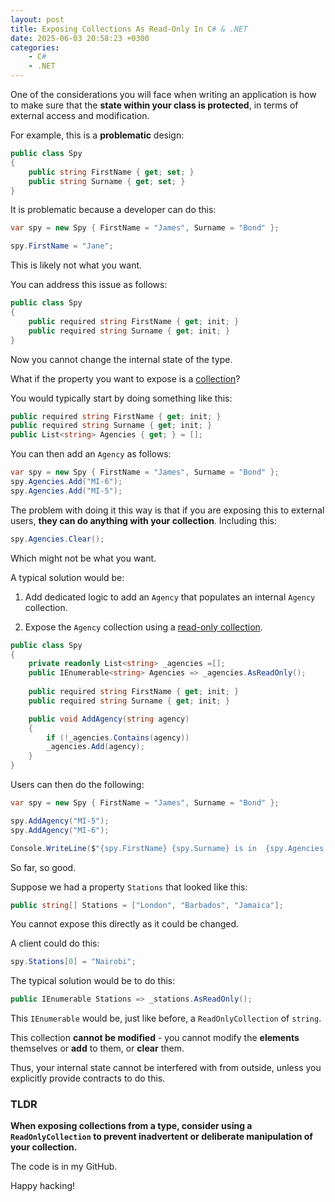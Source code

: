 ```yaml
---
layout: post
title: Exposing Collections As Read-Only In C# & .NET
date: 2025-06-03 20:58:23 +0300
categories:
    - C#
    - .NET
---
```


One of the considerations you will face when writing an application is how to make sure that the **state within your class is protected**, in terms of external access and modification.

For example, this is a **problematic** design:

```c#
public class Spy
{
	public string FirstName { get; set; }
	public string Surname { get; set; }
}
```

It is problematic because a developer can do this:

```c#
var spy = new Spy { FirstName = "James", Surname = "Bond" };

spy.FirstName = "Jane";
```

This is likely not what you want.

You can address this issue as follows:

```c#
public class Spy
{
	public required string FirstName { get; init; }
	public required string Surname { get; init; }
}
```

Now you cannot change the internal state of the type.

What if the property you want to expose is a [collection](https://learn.microsoft.com/en-us/dotnet/csharp/language-reference/builtin-types/collections)?

You would typically start by doing something like this:

```c#
public required string FirstName { get; init; }
public required string Surname { get; init; }
public List<string> Agencies { get; } = [];
```

You can then add an `Agency` as follows:

```c#
var spy = new Spy { FirstName = "James", Surname = "Bond" };
spy.Agencies.Add("MI-6");
spy.Agencies.Add("MI-5");
```

The problem with doing it this way is that if you are exposing this to external users, **they can do anything with your collection**. Including this:

```c#
spy.Agencies.Clear();
```

Which might not be what you want.

A typical solution would be:

1. Add dedicated logic to add an `Agency` that populates an internal `Agency` collection.

2. Expose the `Agency` collection using a [read-only collection](https://learn.microsoft.com/en-us/dotnet/api/system.collections.objectmodel.readonlycollection-1?view=net-9.0).

    

```c#
public class Spy
{
	private readonly List<string> _agencies =[];
	public IEnumerable<string> Agencies => _agencies.AsReadOnly();
	
	public required string FirstName { get; init; }
	public required string Surname { get; init; }

	public void AddAgency(string agency)
	{
		if (!_agencies.Contains(agency))
		_agencies.Add(agency);
	}
}
```

Users can then do the following:

```c#
var spy = new Spy { FirstName = "James", Surname = "Bond" };

spy.AddAgency("MI-5");
spy.AddAgency("MI-6");

Console.WriteLine($"{spy.FirstName} {spy.Surname} is in  {spy.Agencies.Count()}");
```

So far, so good.

Suppose we had a property `Stations` that looked like this:

```c#
public string[] Stations = ["London", "Barbados", "Jamaica"];
```

You cannot expose this directly as it could be changed.

A client could do this:

```c#
spy.Stations[0] = "Nairobi";
```

The typical solution would be to do this:

```c#
public IEnumerable Stations => _stations.AsReadOnly();
```

This `IEnumerable` would be, just like before, a `ReadOnlyCollection` of `string`.

This collection **cannot be modified** - you cannot modify the **elements** themselves or **add** to them, or **clear** them.

Thus, your internal state cannot be interfered with from outside, unless you explicitly provide contracts to do this.

### TLDR

**When exposing collections from a type, consider using a `ReadOnlyCollection` to prevent inadvertent or deliberate manipulation of your collection.**

The code is in my GitHub.

Happy hacking!
